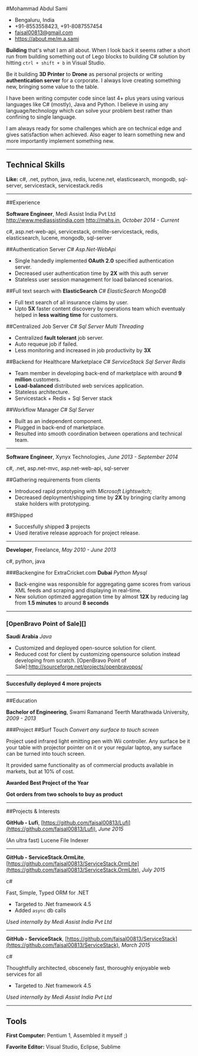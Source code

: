 
#Mohammad Abdul Sami
- Bengaluru, India
- +91-8553558423, +91-8087557454
- faisal00813@gmail.com
- https://about.me/m.a.sami


**Building** that&#39;s what I am all about. When I look back it seems rather a short run from building something out of Lego blocks to building C# solution by hitting `ctrl + shift + b` in Visual Studio.

Be it building **3D Printer** to **Drone** as personal projects or writing **authentication server** for  a corporate. I always love creating something new, bringing some value to the table. 

I have been writing computer code since last 4+ plus years using various languages like C# (mostly), Java and Python. I believe in using any language/technology which can solve your problem best rather than confining to single language.

I am always ready for some challenges which are on technical edge and gives satisfaction when achieved. Also eager to learn something new and more importantly implement something new.

---
## Technical Skills
**Like:** c#, .net, python, java, redis, lucene.net, elasticsearch, mongodb, sql-server, servicestack, servicestack.redis

---
##Experience

**Software Engineer**, Medi Assist India Pvt Ltd http://www.mediassistindia.com http://mahs.in, *October 2014 - Current*

c#, asp.net-web-api, servicestack, ormlite-servicestack, redis, elasticsearch, lucene, mongodb, sql-server

##Authentication Server
*C#* *Asp.Net-WebApi*

+ Single handedly implemented **OAuth 2.0** specified authentication server.
+ Decreased user authentication time by **2X** with this auth server
+ Stateless user session management for load balanced scenarios.

##Full text search with **ElasticSearch**
*C#* *ElasticSearch* *MongoDB* 

+ Full text search of all insurance claims by user.
+ Upto **5X** faster content discovery by operations team which eventualy helped in **less waiting time** for customers.

##Centralized Job Server
*C#* *Sql Server* *Multi Threading*

+ Centralized **fault tolerant** job server.
+ Auto requeue job if failed.
+ Less monitoring and increased in job productivity by **3X**

##Backend for Healthcare Marketplace
*C#* *ServiceStack* *Sql Server* *Redis*

+ Team member in developing back-end of marketplace with around **9 million** customers.
+ **Load-balanced** distributed web services application.
+ Stateless architecture.
+ Servicestack + Redis + Sql Server stack

##Workflow Manager 
*C#* *Sql Server*

+ Built as an independent component. 
+ Plugged in back-end of marketplace.
+ Resulted into smooth coordination between operations and technical team.

---

**Software Engineer**, Xynyx Technologies, *June 2013 - September 2014*

c#, .net, asp.net-mvc, asp.net-web-api, sql-server

##Gathering requirements from clients

+ Introduced rapid prototyping with *Microsoft Lightswitch*;
+ Decreased deployment/shipping time by **2X** by bringing clarity among stake holders with prototyping.


##Shipped
+ Succesfully shipped **3** projects
+ Used iterative release approach for project release.


---

**Developer**, Freelance, *May 2010 - June 2013*

c#, python, java

###Backengine for ExtraCricket.com
**Dubai**
*Python* *Mysql*

+ Back-engine was responsible for aggregating game scores from various XML feeds and scraping and displaying in real-time.
+ New solution optimzed aggregation time by almost **12X** by reducing lag from **1.5 minutes** to around **8 seconds**
 --------------------
### [OpenBravo Point of Sale][]
**Saudi Arabia**
*Java*

+ Customized and deployed open-source solution for client.
+ Reduced cost for client by customizing opensource solution instead developing from scratch.
[OpenBravo Point of Sale]:http://sourceforge.net/projects/openbravopos/
-----------------------------
**Succesfully deployed 4 more projects**



---

##Education

**Bachelor of Engineering**, Swami Ramanand Teerth Marathwada University, *2009 - 2013*


###Project
##Surf Touch
*Convert any surface to touch screen*

Project used infrared light emitting pen with Wii controller. Any surface be it your table with projector pointer on it or your regular laptop, any surface can be turned into touch screen.

It provided same functionality as of commercial products available in markets, but at 10% of cost.


**Awarded Best Project of the Year**

**Got orders from two schools to buy as product**

---


##Projects &amp; Interests

**GitHub - Lufi**, [https://github.com/faisal00813/Lufi](https://github.com/faisal00813/Lufi), *June 2015*


(An ultra fast) Lucene File Indexer
  


---

**GitHub - ServiceStack.OrmLite**, [https://github.com/faisal00813/ServiceStack.OrmLite](https://github.com/faisal00813/ServiceStack.OrmLite), *July 2015*

c#

Fast, Simple, Typed ORM for .NET
  
+ Targeted to .Net framework 4.5
+ Added `async` db calls 

*Used internally by Medi Assist India Pvt Ltd*

---

**GitHub - ServiceStack**, [https://github.com/faisal00813/ServiceStack](https://github.com/faisal00813/ServiceStack), *March 2015*

c#

Thoughtfully architected, obscenely fast, thoroughly enjoyable web services for all
  
+ Targeted to .Net framework 4.5

*Used internally by Medi Assist India Pvt Ltd*

---



## Tools
**First Computer:** Pentium 1, Assembled it myself ;)

**Favorite Editor:** Visual Studio, Eclipse, Sublime

